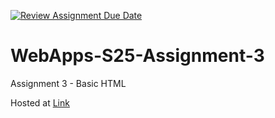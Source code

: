 [![Review Assignment Due Date](https://classroom.github.com/assets/deadline-readme-button-22041afd0340ce965d47ae6ef1cefeee28c7c493a6346c4f15d667ab976d596c.svg)](https://classroom.github.com/a/dtnQoQgg)
# WebApps-S25-Assignment-3
Assignment 3 - Basic HTML 

Hosted at [Link](https://44-563-webapps-s25.github.io/44563-webapps-s25-assignment3-Chaithanyareddypailla/)
